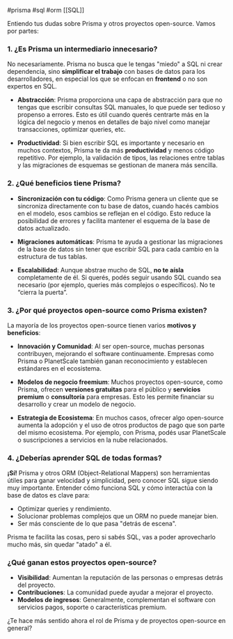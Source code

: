 #prisma #sql #orm
[[SQL]]

Entiendo tus dudas sobre Prisma y otros proyectos open-source. Vamos por partes:

### 1. **¿Es Prisma un intermediario innecesario?**
No necesariamente. Prisma no busca que le tengas "miedo" a SQL ni crear dependencia, sino **simplificar el trabajo** con bases de datos para los desarrolladores, en especial los que se enfocan en **frontend** o no son expertos en SQL.

- **Abstracción**: Prisma proporciona una capa de abstracción para que no tengas que escribir consultas SQL manuales, lo que puede ser tedioso y propenso a errores. Esto es útil cuando querés centrarte más en la lógica del negocio y menos en detalles de bajo nivel como manejar transacciones, optimizar queries, etc.
  
- **Productividad**: Si bien escribir SQL es importante y necesario en muchos contextos, Prisma te da más **productividad** y menos código repetitivo. Por ejemplo, la validación de tipos, las relaciones entre tablas y las migraciones de esquemas se gestionan de manera más sencilla.

### 2. **¿Qué beneficios tiene Prisma?**
- **Sincronización con tu código**: Como Prisma genera un cliente que se sincroniza directamente con tu base de datos, cuando hacés cambios en el modelo, esos cambios se reflejan en el código. Esto reduce la posibilidad de errores y facilita mantener el esquema de la base de datos actualizado.
  
- **Migraciones automáticas**: Prisma te ayuda a gestionar las migraciones de la base de datos sin tener que escribir SQL para cada cambio en la estructura de tus tablas.
  
- **Escalabilidad**: Aunque abstrae mucho de SQL, **no te aísla** completamente de él. Si querés, podés seguir usando SQL cuando sea necesario (por ejemplo, queries más complejos o específicos). No te “cierra la puerta”.

### 3. **¿Por qué proyectos open-source como Prisma existen?**
La mayoría de los proyectos open-source tienen varios **motivos y beneficios**:

- **Innovación y Comunidad**: Al ser open-source, muchas personas contribuyen, mejorando el software continuamente. Empresas como Prisma o PlanetScale también ganan reconocimiento y establecen estándares en el ecosistema.
  
- **Modelos de negocio freemium**: Muchos proyectos open-source, como Prisma, ofrecen **versiones gratuitas** para el público y **servicios premium** o **consultoría** para empresas. Esto les permite financiar su desarrollo y crear un modelo de negocio.
  
- **Estrategia de Ecosistema**: En muchos casos, ofrecer algo open-source aumenta la adopción y el uso de otros productos de pago que son parte del mismo ecosistema. Por ejemplo, con Prisma, podés usar PlanetScale o suscripciones a servicios en la nube relacionados.

### 4. **¿Deberías aprender SQL de todas formas?**
**¡Sí!** Prisma y otros ORM (Object-Relational Mappers) son herramientas útiles para ganar velocidad y simplicidad, pero conocer SQL sigue siendo muy importante. Entender cómo funciona SQL y cómo interactúa con la base de datos es clave para:
  
- Optimizar queries y rendimiento.
- Solucionar problemas complejos que un ORM no puede manejar bien.
- Ser más consciente de lo que pasa "detrás de escena".

Prisma te facilita las cosas, pero si sabés SQL, vas a poder aprovecharlo mucho más, sin quedar "atado" a él.

### ¿Qué ganan estos proyectos open-source?
- **Visibilidad**: Aumentan la reputación de las personas o empresas detrás del proyecto.
- **Contribuciones**: La comunidad puede ayudar a mejorar el proyecto.
- **Modelos de ingresos**: Generalmente, complementan el software con servicios pagos, soporte o características premium.
  
¿Te hace más sentido ahora el rol de Prisma y de proyectos open-source en general?